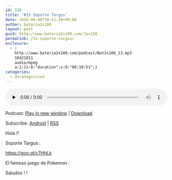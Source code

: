 ```yaml
---
id: 138
title: '#13 Soporte Targus'
date: 2016-06-06T10:51:29+00:00
author: bateria2x100
layout: post
guid: http://www.bateria2x100.com/?p=138
permalink: /13-soporte-targus/
enclosure:
  - |
    http://www.bateria2x100.com/podcast/Bat2x100_13.mp3
    10421811
    audio/mpeg
    a:1:{s:8:"duration";s:8:"00:10:51";}
categories:
  - Uncategorized
---
```

<div class="powerpress_player" id="powerpress_player_5862">
  <audio class="wp-audio-shortcode" id="audio-138-15" preload="none" style="width: 100%;" controls="controls"><source type="audio/mpeg" src="http://www.bateria2x100.com/podcast/Bat2x100_13.mp3?_=15" /><a href="http://www.bateria2x100.com/podcast/Bat2x100_13.mp3">http://www.bateria2x100.com/podcast/Bat2x100_13.mp3</a></audio>
</div>

<p class="powerpress_links powerpress_links_mp3">
  Podcast: <a href="http://www.bateria2x100.com/podcast/Bat2x100_13.mp3" class="powerpress_link_pinw" target="_blank" title="Play in new window" onclick="return powerpress_pinw('https://www.bateria2x100.com/?powerpress_pinw=138-podcast');" rel="nofollow">Play in new window</a> | <a href="http://www.bateria2x100.com/podcast/Bat2x100_13.mp3" class="powerpress_link_d" title="Download" rel="nofollow" download="Bat2x100_13.mp3">Download</a>
</p>

<p class="powerpress_links powerpress_subscribe_links">
  Subscribe: <a href="https://subscribeonandroid.com/www.bateria2x100.com/feed/podcast/" class="powerpress_link_subscribe powerpress_link_subscribe_android" title="Subscribe on Android" rel="nofollow">Android</a> | <a href="https://www.bateria2x100.com/feed/podcast/" class="powerpress_link_subscribe powerpress_link_subscribe_rss" title="Subscribe via RSS" rel="nofollow">RSS</a>
</p>

Hola !! 

Soporte Targus :
  
https://goo.gl/c7HhLk

El famoso juego de Pokemon :
  


Saludos ! !